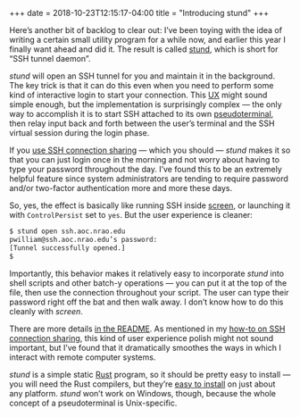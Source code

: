 +++
date = 2018-10-23T12:15:17-04:00
title = "Introducing stund"
+++

Here’s another bit of backlog to clear out: I’ve been toying with the idea of
writing a certain small utility program for a while now, and earlier this year
I finally want ahead and did it. The result is called
[stund](https://github.com/pkgw/stund/), which is short for “SSH tunnel
daemon”.

<!-- more -->

*stund* will open an SSH tunnel for you and maintain it in the background. The
key trick is that it can do this even when you need to perform some kind of
interactive login to start your connection. This
[UX](https://en.wikipedia.org/wiki/User_experience) might sound simple enough,
but the implementation is surprisingly complex — the only way to accomplish it
is to start SSH attached to its own
[pseudoterminal](https://en.wikipedia.org/wiki/Pseudoterminal), then relay
input back and forth between the user’s terminal and the SSH virtual session
during the login phase.

If you [use SSH connection sharing](./howto/use-ssh-connection-sharing.md) —
which you should — *stund* makes it so that you can just login once in the
morning and not worry about having to type your password throughout the day.
I’ve found this to be an extremely helpful feature since system administrators
are tending to require password and/or two-factor authentication more and more
these days.

So, yes, the effect is basically like running SSH inside
[screen](https://www.gnu.org/software/screen/), or launching it with
`ControlPersist` set to `yes`. But the user experience is cleaner:

```sh
$ stund open ssh.aoc.nrao.edu
pwilliam@ssh.aoc.nrao.edu’s password:
[Tunnel successfully opened.]
$
```

Importantly, this behavior makes it relatively easy to incorporate *stund*
into shell scripts and other batch-y operations — you can put it at the top of
the file, then use the connection throughout your script. The user can type
their password right off the bat and then walk away. I don’t know how to do
this cleanly with *screen*.

There are more details [in the README](https://github.com/pkgw/stund#readme).
As mentioned in my
[how-to on SSH connection sharing](./howto/use-ssh-connection-sharing.md),
this kind of user experience polish might not sound important, but I’ve found
that it dramatically smoothes the ways in which I interact with remote
computer systems.

*stund* is a simple static [Rust](https://rust-lang.org/) program, so it
should be pretty easy to install — you will need the Rust compilers, but
they’re [easy to install](https://rustup.rs/) on just about any platform.
*stund* won’t work on Windows, though, because the whole concept of a
pseudoterminal is Unix-specific.
